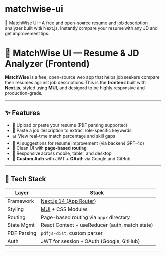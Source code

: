 # matchwise-ui
💼 MatchWise UI – A free and open-source resume and job description analyzer built with Next.js. Instantly compare your resume with any JD and get improvement tips.


# 🎯 MatchWise UI — Resume & JD Analyzer (Frontend)

**MatchWise** is a free, open-source web app that helps job seekers compare their resumes against job descriptions. This is the **frontend** built with **Next.js**, styled using **MUI**, and designed to be highly responsive and production-grade.

---

## ✨ Features

- 📄 Upload or paste your resume (PDF parsing supported)
- 📝 Paste a job description to extract role-specific keywords
- 📊 View real-time match percentage and skill gaps
- 🧠 AI suggestions for resume improvement (via backend GPT-4o)
- 🧾 Clean UI with **page-based routing**
- 📱 Responsive across mobile, tablet, and desktop
- 🔐 **Custom Auth** with JWT + **OAuth** via Google and GitHub

---

## 🧱 Tech Stack

| Layer        | Stack                                           |
|--------------|-------------------------------------------------|
| Framework    | [Next.js 14 (App Router)](https://nextjs.org/)  |
| Styling      | [MUI](https://mui.com/) + CSS Modules           |
| Routing      | Page-based routing via `app/` directory         |
| State Mgmt   | React Context + useReducer (auth, match state)  |
| PDF Parsing  | `pdfjs-dist`, custom parser                     |
| Auth         | JWT for session + OAuth (Google, GitHub)        |

---


